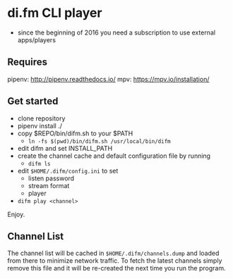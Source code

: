 # di.fm CLI player

* since the beginning of 2016 you need a subscription to use external apps/players

## Requires
pipenv: http://pipenv.readthedocs.io/
mpv: https://mpv.io/installation/

## Get started

- clone repository
- pipenv install ./
- copy $REPO/bin/difm.sh to your $PATH
  - `ln -fs $(pwd)/bin/difm.sh /usr/local/bin/difm`
- edit difm and set INSTALL_PATH
- create the channel cache and default configuration file by running
  - `difm ls`
- edit `$HOME/.difm/config.ini` to set
  - listen password
  - stream format
  - player
- `difm play <channel>`

Enjoy.

## Channel List

The channel list will be cached in `$HOME/.difm/channels.dump` and loaded from
there to minimize network traffic. To fetch the latest channels simply remove
this file and it will be re-created the next time you run the program.
